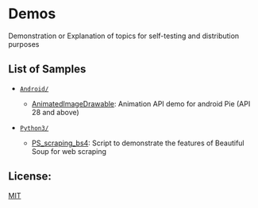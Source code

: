# Demos

Demonstration or Explanation of topics for self-testing and distribution purposes

## List of Samples

- [`Android/`][1]
  - [AnimatedImageDrawable][2]: Animation API demo for android Pie (API 28 and above)

- [`Python3/`][3]
  - [PS_scraping_bs4][4]: Script to demonstrate the features of Beautiful Soup for web scraping


[1]: /Android
[2]: /Android/AnimatedImageDrawable
[3]: /Python3
[4]: /Python3/PS_scraping_bs4.py

## License:
[MIT](LICENSE)
